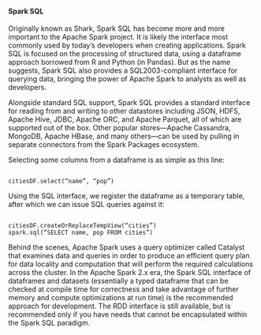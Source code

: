 

#### Spark SQL

Originally known as Shark, Spark SQL has become more and more important to the Apache Spark project. 
It is likely the interface most commonly used by today’s developers when creating applications. 
Spark SQL is focused on the processing of structured data, using a dataframe approach borrowed from R and Python (in Pandas). But as the name suggests, Spark SQL also provides a SQL2003-compliant interface for querying data, bringing the power of Apache Spark to analysts as well as developers.

Alongside standard SQL support, Spark SQL provides a standard interface for reading from and writing to other datastores including JSON, HDFS, Apache Hive, JDBC, Apache ORC, and Apache Parquet, all of which are supported out of the box. Other popular stores—Apache Cassandra, MongoDB, Apache HBase, and many others—can be used by pulling in separate connectors from the Spark Packages ecosystem.

Selecting some columns from a dataframe is as simple as this line:
<pre><code>
citiesDF.select(“name”, “pop”)
</code></pre>
Using the SQL interface, we register the dataframe as a temporary table, after which we can issue SQL queries against it:

<pre><code>
citiesDF.createOrReplaceTempView(“cities”)
spark.sql(“SELECT name, pop FROM cities”)
</code></pre>

Behind the scenes, Apache Spark uses a query optimizer called Catalyst that examines data and queries in order to produce an efficient query plan for data locality and computation that will perform the required calculations across the cluster. In the Apache Spark 2.x era, the Spark SQL interface of dataframes and datasets (essentially a typed dataframe that can be checked at compile time for correctness and take advantage of further memory and compute optimizations at run time) is the recommended approach for development. The RDD interface is still available, but is recommended only if you have needs that cannot be encapsulated within the Spark SQL paradigm.
